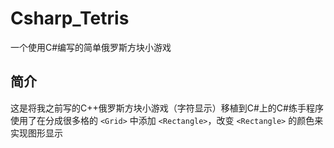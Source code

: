 # Csharp_Tetris
一个使用C#编写的简单俄罗斯方块小游戏

简介
-
这是将我之前写的C++俄罗斯方块小游戏（字符显示）移植到C#上的C#练手程序  
使用了在分成很多格的 `<Grid>` 中添加 `<Rectangle>`，改变 `<Rectangle>` 的颜色来实现图形显示  
